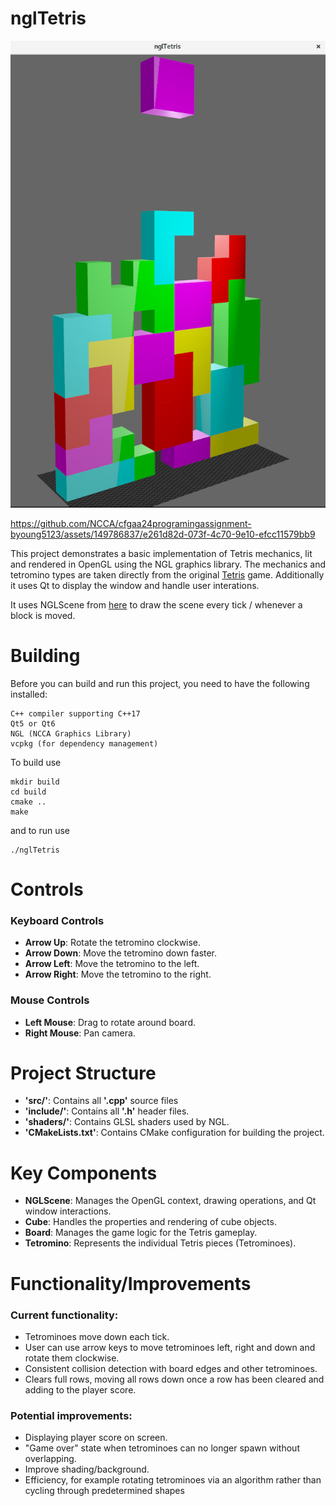 # nglTetris

![alt tag](tetrisImage.png)


https://github.com/NCCA/cfgaa24programingassignment-byoung5123/assets/149786837/e261d82d-073f-4c70-9e10-efcc11579bb9



This project demonstrates a basic implementation of Tetris mechanics, lit and rendered in OpenGL using the NGL graphics library.
The mechanics and tetromino types are taken directly from the original [Tetris](https://en.wikipedia.org/wiki/Tetris) game.
Additionally it uses Qt to display the window and handle user interations.

It uses NGLScene from [here](https://github.com/NCCA/SimpleNGL) to draw the scene every tick / whenever a block is moved.

# Building

Before you can build and run this project, you need to have the following installed:

  
    C++ compiler supporting C++17
    Qt5 or Qt6
    NGL (NCCA Graphics Library)
    vcpkg (for dependency management)


To build use

    mkdir build
    cd build
    cmake ..
    make

and to run use 

    ./nglTetris

# Controls

### Keyboard Controls

- **Arrow Up**: Rotate the tetromino clockwise.
- **Arrow Down**: Move the tetromino down faster.
- **Arrow Left**: Move the tetromino to the left.
- **Arrow Right**: Move the tetromino to the right.

### Mouse Controls

- **Left Mouse**: Drag to rotate around board.
- **Right Mouse**: Pan camera.

# Project Structure

- **'src/'**: Contains all **'.cpp'** source files
- **'include/'**: Contains all **'.h'** header files.
- **'shaders/'**: Contains GLSL shaders used by NGL.
- **'CMakeLists.txt'**: Contains CMake configuration for building the project.

# Key Components

- **NGLScene**: Manages the OpenGL context, drawing operations, and Qt window interactions.
- **Cube**: Handles the properties and rendering of cube objects.
- **Board**: Manages the game logic for the Tetris gameplay.
- **Tetromino**: Represents the individual Tetris pieces (Tetrominoes).

# Functionality/Improvements

### Current functionality:

- Tetrominoes move down each tick.
- User can use arrow keys to move tetrominoes left, right and down and rotate them clockwise.
- Consistent collision detection with board edges and other tetrominoes.
- Clears full rows, moving all rows down once a row has been cleared and adding to the player score.

### Potential improvements:

- Displaying player score on screen.
- "Game over" state when tetrominoes can no longer spawn without overlapping.
- Improve shading/background.
- Efficiency, for example rotating tetrominoes via an algorithm rather than cycling through predetermined shapes
